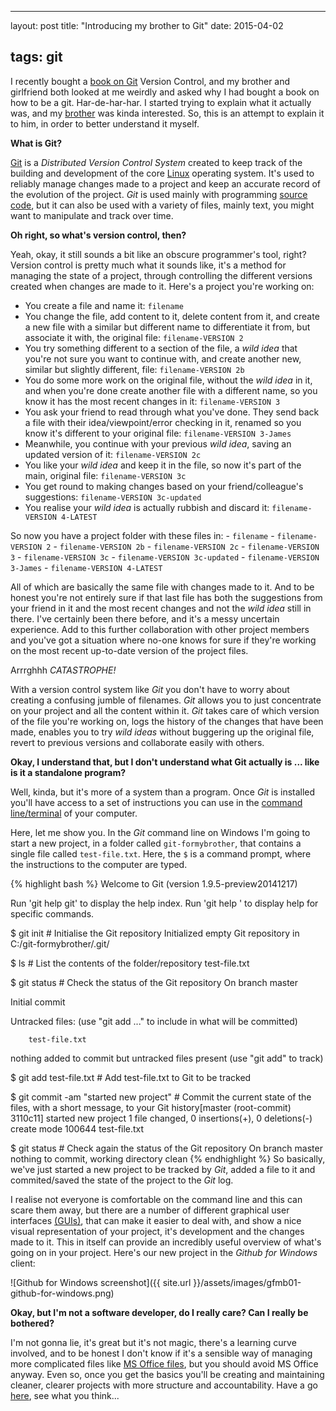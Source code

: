 ---

layout: post title: "Introducing my brother to Git" date: 2015-04-02

tags: git
---------

I recently bought a [book on Git](http://goo.gl/VFZV5v) Version Control, and my brother and girlfriend both looked at me weirdly and asked why I had bought a book on how to be a git. Har-de-har-har. I started trying to explain what it actually was, and my [brother](http://cargocollective.com/richardjamesphoenix/About) was kinda interested. So, this is an attempt to explain it to him, in order to better understand it myself.

<!--more-->

**What is Git?**

[Git](https://git-scm.herokuapp.com/) is a *Distributed Version Control System* created to keep track of the building and development of the core [Linux](http://www.linux.com/) operating system. It's used to reliably manage changes made to a project and keep an accurate record of the evolution of the project. *Git* is used mainly with programming [source code](http://www.linfo.org/source_code.html), but it can also be used with a variety of files, mainly text, you might want to manipulate and track over time.

**Oh right, so what's version control, then?**

Yeah, okay, it still sounds a bit like an obscure programmer's tool, right? Version control is pretty much what it sounds like, it's a method for managing the state of a project, through controlling the different versions created when changes are made to it. Here's a project you're working on:

-	You create a file and name it: `filename`
-	You change the file, add content to it, delete content from it, and create a new file with a similar but different name to differentiate it from, but associate it with, the original file: `filename-VERSION 2`
-	You try something different to a section of the file, a *wild idea* that you're not sure you want to continue with, and create another new, similar but slightly different, file: `filename-VERSION 2b`
-	You do some more work on the original file, without the *wild idea* in it, and when you're done create another file with a different name, so you know it has the most recent changes in it: `filename-VERSION 3`
-	You ask your friend to read through what you've done. They send back a file with their idea/viewpoint/error checking in it, renamed so you know it's different to your original file: `filename-VERSION 3-James`
-	Meanwhile, you continue with your previous *wild idea*, saving an updated version of it: `filename-VERSION 2c`
-	You like your *wild idea* and keep it in the file, so now it's part of the main, original file: `filename-VERSION 3c`
-	You get round to making changes based on your friend/colleague's suggestions: `filename-VERSION 3c-updated`
-	You realise your *wild idea* is actually rubbish and discard it: `filename-VERSION 4-LATEST`

So now you have a project folder with these files in: - `filename` - `filename-VERSION 2` - `filename-VERSION 2b` - `filename-VERSION 2c` - `filename-VERSION 3` - `filename-VERSION 3c` - `filename-VERSION 3c-updated` - `filename-VERSION 3-James` - `filename-VERSION 4-LATEST`

All of which are basically the same file with changes made to it. And to be honest you're not entirely sure if that last file has both the suggestions from your friend in it and the most recent changes and not the *wild idea* still in there. I've certainly been there before, and it's a messy uncertain experience. Add to this further collaboration with other project members and you've got a situation where no-one knows for sure if they're working on the most recent up-to-date version of the project files.

Arrrghhh *CATASTROPHE!*

With a version control system like *Git* you don't have to worry about creating a confusing jumble of filenames. *Git* allows you to just concentrate on your project and all the content within it. *Git* takes care of which version of the file you're working on, logs the history of the changes that have been made, enables you to try *wild ideas* without buggering up the original file, revert to previous versions and collaborate easily with others.

**Okay, I understand that, but I don't understand what Git actually is ... like is it a standalone program?**

Well, kinda, but it's more of a system than a program. Once *Git* is installed you'll have access to a set of instructions you can use in the [command line/terminal](https://en.wikipedia.org/wiki/Command-line_interface) of your computer.

Here, let me show you. In the *Git* command line on Windows I'm going to start a new project, in a folder called `git-formybrother`, that contains a single file called `test-file.txt`. Here, the `$` is a command prompt, where the instructions to the computer are typed.

{% highlight bash %} Welcome to Git (version 1.9.5-preview20141217)

Run 'git help git' to display the help index. Run 'git help <command>' to display help for specific commands.

$ git init # Initialise the Git repository Initialized empty Git repository in C:/git-formybrother/.git/

$ ls # List the contents of the folder/repository test-file.txt

$ git status # Check the status of the Git repository On branch master

Initial commit

Untracked files: (use "git add <file>..." to include in what will be committed)

```
    test-file.txt
```

nothing added to commit but untracked files present (use "git add" to track)

$ git add test-file.txt # Add test-file.txt to Git to be tracked

$ git commit -am "started new project" # Commit the current state of the files, with a short message, to your Git history[master (root-commit) 3110c11] started new project 1 file changed, 0 insertions(+), 0 deletions(-) create mode 100644 test-file.txt

$ git status # Check again the status of the Git repository On branch master nothing to commit, working directory clean {% endhighlight %} So basically, we've just started a new project to be tracked by *Git*, added a file to it and commited/saved the state of the project to the *Git* log.

I realise not everyone is comfortable on the command line and this can scare them away, but there are a number of different graphical user interfaces [(GUIs)](https://www.git-scm.com/downloads/guis), that can make it easier to deal with, and show a nice visual representation of your project, it's development and the changes made to it. This in itself can provide an incredibly useful overview of what's going on in your project. Here's our new project in the *Github for Windows* client:

![Github for Windows screenshot]({{ site.url }}/assets/images/gfmb01-github-for-windows.png)

**Okay, but I'm not a software developer, do I really care? Can I really be bothered?**

I'm not gonna lie, it's great but it's not magic, there's a learning curve involved, and to be honest I don't know if it's a sensible way of managing more complicated files like [MS Office files](http://blog.martinfenner.org/2014/08/25/using-microsoft-word-with-git/), but you should avoid MS Office anyway. Even so, once you get the basics you'll be creating and maintaining cleaner, clearer projects with more structure and accountability. Have a go [here](https://try.github.io/levels/1/challenges/1), see what you think...
